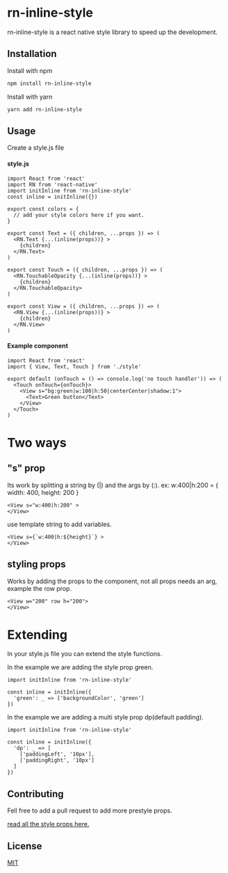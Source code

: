 # rn-inline-style

rn-inline-style is a react native style library to speed up the development.

## Installation

Install with npm
```bash
npm install rn-inline-style
```

Install with yarn
```bash
yarn add rn-inline-style
```


## Usage
Create a style.js file

#### style.js
```
import React from 'react'
import RN from 'react-native'
import initInline from 'rn-inline-style'
const inline = initInline({})

export const colors = {
  // add your style colors here if you want.
}

export const Text = ({ children, ...props }) => (
  <RN.Text {...(inline(props))} >
    {children}
  </RN.Text>
)

export const Touch = ({ children, ...props }) => (
  <RN.TouchableOpacity {...(inline(props))} >
    {children}
  </RN.TouchableOpacity>
)

export const View = ({ children, ...props }) => (
  <RN.View {...(inline(props))} >
    {children}
  </RN.View>
)
```
#### Example component
```
import React from 'react'
import { View, Text, Touch } from './style'

export default (onTouch = () => console.log('no touch handler')) => (
  <Touch onTouch={onTouch}>
    <View s="bg:green|w:100|h:50|centerCenter|shadow:1">
      <Text>Green button</Text>
    </View>
  </Touch>
)
```

# Two ways
## "s" prop
Its work by splitting a string by (|) and the args by (:).
ex: w:400|h:200  = { width: 400, height: 200 }
```
<View s="w:400|h:200" >
</View>
```
use template string to add variables.
```
<View s={`w:400|h:${height}`} >
</View>
```
## styling props
Works by adding the props to the component, not all props needs an arg, example the row prop.
```
<View w="200" row h="200">
</View>
```

# Extending
In your style.js file you can extend the style functions.

In the example we are adding the style prop green.
```
import initInline from 'rn-inline-style'

const inline = initInline({
  'green': _ => ['backgroundColor', 'green']
})
```
In the example we are adding a multi style prop dp(default padding).
```
import initInline from 'rn-inline-style'

const inline = initInline({
  'dp': _ => [
    ['paddingLeft', '10px'],
    ['paddingRight', '10px']
  ]
})
```

## Contributing
Fell free to add a pull request to add more prestyle props.

[read all the style props here.](https://github.com/CodespaceApS/rn-inline-style/blob/master/styles.js)

## License
[MIT](https://choosealicense.com/licenses/mit/)